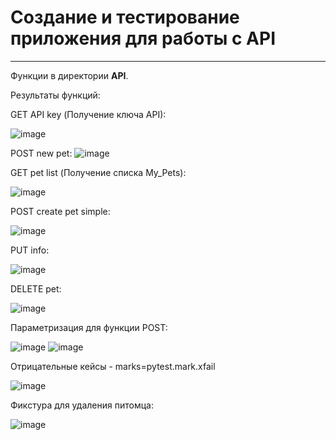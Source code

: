 # Создание и тестирование приложения для работы с API 
---

Функции в директории **API**.

Результаты функций:

GET API key (Получение ключа API):

![image](https://user-images.githubusercontent.com/83708760/147490218-73dec3c2-d4e5-4eb9-bacc-94db62ba36c9.png)

POST new pet:
![image](https://user-images.githubusercontent.com/83708760/147490445-1c18ebe9-a714-43fa-92e6-ae5fa44523f2.png)

GET pet list (Получение списка My_Pets):

![image](https://user-images.githubusercontent.com/83708760/147490524-d8e9182c-7d1c-4753-b373-fb04a504799e.png)

POST create pet simple:

![image](https://user-images.githubusercontent.com/83708760/147490605-58c0060d-9d74-4e26-b947-ce7a6df7aca5.png)

PUT info:

![image](https://user-images.githubusercontent.com/83708760/147490649-c2089ad0-c27c-474f-9046-d5c1b192deec.png)

DELETE pet:

![image](https://user-images.githubusercontent.com/83708760/147490703-8015174d-3a6c-42f6-b199-c8f377687eec.png)

Параметризация для функции POST: 

![image](https://user-images.githubusercontent.com/83708760/147490871-0811b6a6-b63a-48a4-82b4-e7570c1f3d22.png)
![image](https://user-images.githubusercontent.com/83708760/147490898-c26c7967-98e0-477b-884a-e03908f90f79.png)

Oтрицательные кейсы - marks=pytest.mark.xfail

![image](https://user-images.githubusercontent.com/83708760/147491015-2643b09e-9b5b-45cf-8bcb-d6483013b288.png)

Фикстура для удаления питомца: 

![image](https://user-images.githubusercontent.com/83708760/147491104-f6e5b7dd-21a7-49d6-9415-138404661c7f.png)












